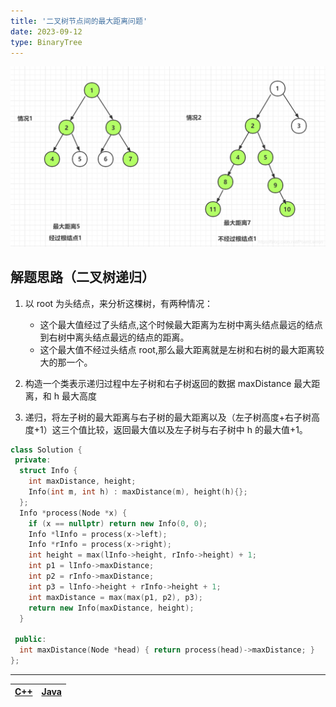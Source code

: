 ```yaml
---
title: '二叉树节点间的最大距离问题'
date: 2023-09-12
type: BinaryTree
---
```


![二叉树](/public/images/ds/bt/bt-max-distance.png)

## 解题思路（二叉树递归）

1. 以 root 为头结点，来分析这棵树，有两种情况：

   - 这个最大值经过了头结点,这个时候最大距离为左树中离头结点最远的结点到右树中离头结点最远的结点的距离。
   - 这个最大值不经过头结点 root,那么最大距离就是左树和右树的最大距离较大的那一个。

2. 构造一个类表示递归过程中左子树和右子树返回的数据 maxDistance 最大距离，和 h 最大高度

3. 递归，将左子树的最大距离与右子树的最大距离以及（左子树高度+右子树高度+1）这三个值比较，返回最大值以及左子树与右子树中 h 的最大值+1。

```cpp
class Solution {
 private:
  struct Info {
    int maxDistance, height;
    Info(int m, int h) : maxDistance(m), height(h){};
  };
  Info *process(Node *x) {
    if (x == nullptr) return new Info(0, 0);
    Info *lInfo = process(x->left);
    Info *rInfo = process(x->right);
    int height = max(lInfo->height, rInfo->height) + 1;
    int p1 = lInfo->maxDistance;
    int p2 = rInfo->maxDistance;
    int p3 = lInfo->height + rInfo->height + 1;
    int maxDistance = max(max(p1, p2), p3);
    return new Info(maxDistance, height);
  }

 public:
  int maxDistance(Node *head) { return process(head)->maxDistance; }
};
```

<hr/>

| [C++ ](https://github.com/ZhengKe996/DS/blob/main/src/binary_tree/max_distance.cpp) | [Java ](https://github.com/ZhengKe996/DS/blob/main/src/binary_tree/max_distance.java) |
| :---------------------------------------------------------------------------------: | :-----------------------------------------------------------------------------------: |
